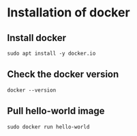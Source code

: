 # Installation of docker

## Install docker
```shell
sudo apt install -y docker.io
```

## Check the docker version
```shell
docker --version
```

## Pull hello-world image
```shell
sudo docker run hello-world
```
 
 

